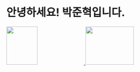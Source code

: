 # 안녕하세요! 박준혁입니다.
  <a href="https://github.com/devxb/gitanimals">
    <img src="https://render.gitanimals.org/lines/jpark0506?pet-id=654151523447205032" width="40%" height="100"/> <img src="https://render.gitanimals.org/lines/jpark0506?pet-id=658634835079322797" width="50%" height="100"/>
  </a>
</div>
